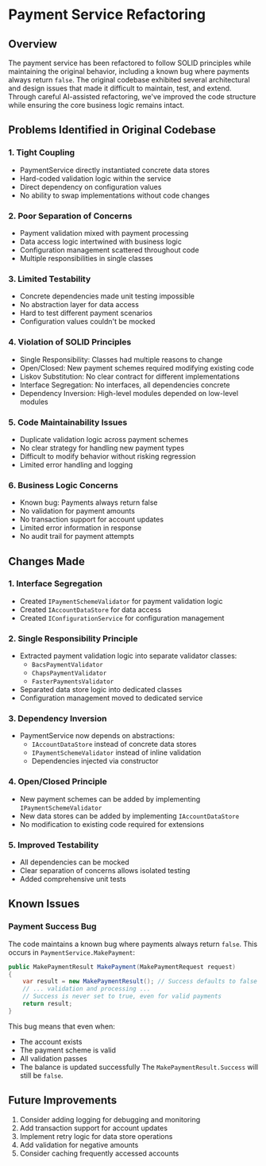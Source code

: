 # Payment Service Refactoring

## Overview
The payment service has been refactored to follow SOLID principles while maintaining the original behavior, including a known bug where payments always return `false`. The original codebase exhibited several architectural and design issues that made it difficult to maintain, test, and extend. Through careful AI-assisted refactoring, we've improved the code structure while ensuring the core business logic remains intact.

## Problems Identified in Original Codebase

### 1. Tight Coupling
- PaymentService directly instantiated concrete data stores
- Hard-coded validation logic within the service
- Direct dependency on configuration values
- No ability to swap implementations without code changes

### 2. Poor Separation of Concerns
- Payment validation mixed with payment processing
- Data access logic intertwined with business logic
- Configuration management scattered throughout code
- Multiple responsibilities in single classes

### 3. Limited Testability
- Concrete dependencies made unit testing impossible
- No abstraction layer for data access
- Hard to test different payment scenarios
- Configuration values couldn't be mocked

### 4. Violation of SOLID Principles
- Single Responsibility: Classes had multiple reasons to change
- Open/Closed: New payment schemes required modifying existing code
- Liskov Substitution: No clear contract for different implementations
- Interface Segregation: No interfaces, all dependencies concrete
- Dependency Inversion: High-level modules depended on low-level modules

### 5. Code Maintainability Issues
- Duplicate validation logic across payment schemes
- No clear strategy for handling new payment types
- Difficult to modify behavior without risking regression
- Limited error handling and logging

### 6. Business Logic Concerns
- Known bug: Payments always return false
- No validation for payment amounts
- No transaction support for account updates
- Limited error information in response
- No audit trail for payment attempts

## Changes Made

### 1. Interface Segregation
- Created `IPaymentSchemeValidator` for payment validation logic
- Created `IAccountDataStore` for data access
- Created `IConfigurationService` for configuration management

### 2. Single Responsibility Principle
- Extracted payment validation logic into separate validator classes:
  - `BacsPaymentValidator`
  - `ChapsPaymentValidator`
  - `FasterPaymentsValidator`
- Separated data store logic into dedicated classes
- Configuration management moved to dedicated service

### 3. Dependency Inversion
- PaymentService now depends on abstractions:
  - `IAccountDataStore` instead of concrete data stores
  - `IPaymentSchemeValidator` instead of inline validation
  - Dependencies injected via constructor

### 4. Open/Closed Principle
- New payment schemes can be added by implementing `IPaymentSchemeValidator`
- New data stores can be added by implementing `IAccountDataStore`
- No modification to existing code required for extensions

### 5. Improved Testability
- All dependencies can be mocked
- Clear separation of concerns allows isolated testing
- Added comprehensive unit tests

## Known Issues

### Payment Success Bug
The code maintains a known bug where payments always return `false`. This occurs in `PaymentService.MakePayment`:
```csharp
public MakePaymentResult MakePayment(MakePaymentRequest request)
{
    var result = new MakePaymentResult(); // Success defaults to false
    // ... validation and processing ...
    // Success is never set to true, even for valid payments
    return result;
}
```

This bug means that even when:
- The account exists
- The payment scheme is valid
- All validation passes
- The balance is updated successfully
The `MakePaymentResult.Success` will still be `false`.

## Future Improvements
1. Consider adding logging for debugging and monitoring
2. Add transaction support for account updates
3. Implement retry logic for data store operations
4. Add validation for negative amounts
5. Consider caching frequently accessed accounts 